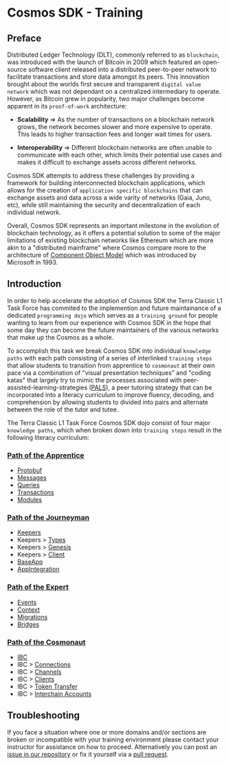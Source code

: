# Cosmos SDK - Training
## Preface
Distributed Ledger Technology (DLT), commonly referred to as `blockchain`, was introduced with the launch of Bitcoin in 2009 which featured an open-source software client released into a distributed peer-to-peer network to facilitate transactions and store data amongst its peers. This innovation brought about the worlds first secure and transparent `digital value network` which was not dependant on a centralized intermediary to operate. However, as Bitcoin grew in popularity, two major challenges become apparent in its `proof-of-work` architecture:

- **Scalability** => As the number of transactions on a blockchain network grows, the network becomes slower and more expensive to operate. This leads to higher transaction fees and longer wait times for users.

- **Interoperability** => Different blockchain networks are often unable to communicate with each other, which limits their potential use cases and makes it difficult to exchange assets across different networks.

Cosmos SDK attempts to address these challenges by providing a framework for building interconnected blockchain applications, which allows for the creation of `application specific blockchains` that can exchange assets and data across a wide varity of networks (Gaia, Juno, etc), while still maintaining the security and decentralization of each individual network.

Overall, Cosmos SDK represents an important milestone in the evolution of blockchain technology, as it offers a potential solution to some of the major limitations of existing blockchain networks like Ethereum which are more akin to a "distributed mainframe" where Cosmos compare more to the architecture of [Component Object Model](https://en.wikipedia.org/wiki/Component_Object_Model) which was introduced by Microsoft in 1993.

## Introduction
In order to help accelerate the adoption of Cosmos SDK the Terra Classic L1 Task Force has commited to the implemention and future maintainance of a dedicated `programming dojo` which serves as a `training ground` for people wanting to learn from our experience with Cosmos SDK in the hope that some day they can become the future maintainers of the various networks that make up the Cosmos as a whole.

To accomplish this task we break Cosmos SDK into individual `knowledge paths` with each path consisting of a series of interlinked `training steps` that allow students to transition from apprentice to `cosmonaut` at their own pace via a combination of "visual presentation techniques" and "coding katas" that largely try to mimic the processes associated with peer-assisted-learning-strategies ([PALS](https://ies.ed.gov/ncee/wwc/docs/interventionReports/wwc_pals_013112.pdf)), a peer tutoring strategy that can be incorporated into a literacy curriculum to improve fluency, decoding, and comprehension by allowing students to divided into pairs and alternate between the role of the tutor and tutee.

The Terra Classic L1 Task Force Cosmos SDK dojo consist of four major `knowledge paths`, which when broken down into `training steps` result in the following literacy curriculum:

### [Path of the Apprentice](https://github.com/classic-terra/dojo/tree/main/workshops/cosmos-sdk/apprentice)
- [Protobuf](https://github.com/classic-terra/dojo/tree/main/workshops/cosmos-sdk/apprentice/katas/1/kata)
- [Messages](https://github.com/classic-terra/dojo/tree/main/workshops/cosmos-sdk/apprentice/katas/2/kata)
- [Queries](https://github.com/classic-terra/dojo/tree/main/workshops/cosmos-sdk/apprentice/katas/3/kata)
- [Transactions](https://github.com/classic-terra/dojo/tree/main/workshops/cosmos-sdk/apprentice/katas/4/kata)
- [Modules](https://github.com/classic-terra/dojo/tree/main/workshops/cosmos-sdk/apprentice/katas/5/kata)

### [Path of the Journeyman](https://github.com/classic-terra/dojo/tree/main/workshops/cosmos-sdk/journeyman)
- [Keepers](https://github.com/classic-terra/dojo/tree/main/workshops/cosmos-sdk/journeyman/katas/1/kata)
- Keepers > [Types](https://github.com/classic-terra/dojo/tree/main/workshops/cosmos-sdk/journeyman/katas/2/kata)
- Keepers > [Genesis](https://github.com/classic-terra/dojo/tree/main/workshops/cosmos-sdk/journeyman/katas/3/kata)
- Keepers > [Client](https://github.com/classic-terra/dojo/tree/main/workshops/cosmos-sdk/journeyman/katas/4/kata)
- [BaseApp](https://github.com/classic-terra/dojo/tree/main/workshops/cosmos-sdk/journeyman/katas/5/kata)
- [AppIntegration](https://github.com/classic-terra/dojo/tree/main/workshops/cosmos-sdk/journeyman/katas/6/kata)

### [Path of the Expert](https://github.com/classic-terra/dojo/tree/main/workshops/cosmos-sdk/expert)
- [Events](https://github.com/classic-terra/dojo/tree/main/workshops/cosmos-sdk/expert/katas/1/kata)
- [Context](https://github.com/classic-terra/dojo/tree/main/workshops/cosmos-sdk/expert/katas/2/kata)
- [Migrations](https://github.com/classic-terra/dojo/tree/main/workshops/cosmos-sdk/expert/katas/3/kata)
- [Bridges](https://github.com/classic-terra/dojo/tree/main/workshops/cosmos-sdk/expert/katas/4/kata)

### [Path of the Cosmonaut](https://github.com/classic-terra/dojo/tree/main/workshops/cosmos-sdk/cosmonaut)
- [IBC](https://github.com/classic-terra/dojo/tree/main/workshops/cosmos-sdk/cosmonaut/katas/1/kata)
- IBC > [Connections](https://github.com/classic-terra/dojo/tree/main/workshops/cosmos-sdk/cosmonaut/katas/2/kata)
- IBC > [Channels](https://github.com/classic-terra/dojo/tree/main/workshops/cosmos-sdk/cosmonaut/katas/3/kata)
- IBC > [Clients](https://github.com/classic-terra/dojo/tree/main/workshops/cosmos-sdk/cosmonaut/katas/4/kata)
- IBC > [Token Transfer](https://github.com/classic-terra/dojo/tree/main/workshops/cosmos-sdk/cosmonaut/katas/5/kata)
- IBC > [Interchain Accounts](https://github.com/classic-terra/dojo/tree/main/workshops/cosmos-sdk/cosmonaut/katas/6/kata)

## Troubleshooting
If you face a situation where one or more domains and/or sections are broken or incompatible with your training environment please contact your instructor for assistance on how to proceed. Alternatively you can post an [issue in our repository](https://github.com/classic-terra/dojo/issues) or fix it yourself via a [pull request](https://github.com/classic-terra/dojo/pulls).
